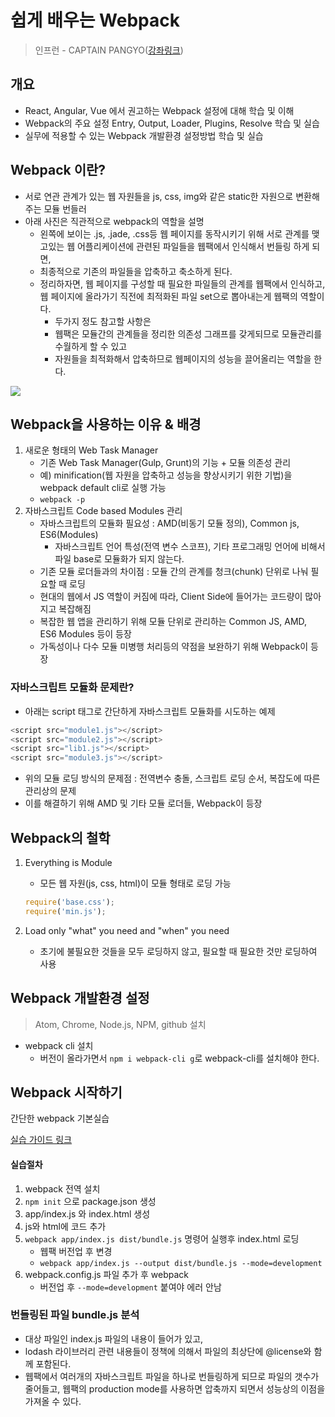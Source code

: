 

# 쉽게 배우는 Webpack

> 인프런 - CAPTAIN PANGYO([강좌링크](https://www.inflearn.com/course/webpack-%EC%9B%B9%ED%8C%A9-%EA%B0%95%EC%A2%8C/))

## 개요

* React, Angular, Vue 에서 권고하는 Webpack 설정에 대해 학습 및 이해
* Webpack의 주요 설정 Entry, Output, Loader, Plugins, Resolve 학습 및 실습
* 실무에 적용할 수 있는 Webpack 개발환경 설정방법 학습 및 실습

## Webpack 이란?

* 서로 연관 관계가 있는 웹 자원들을 js, css, img와 같은 static한 자원으로 변환해주는 모듈 번들러
* 아래 사진은 직관적으로 webpack의 역할을 설명
  * 왼쪽에 보이는 .js, .jade, .css등 웹 페이지를 동작시키기 위해 서로 관계를 맺고있는 웹 어플리케이션에 관련된 파일들을 웹팩에서 인식해서 번들링 하게 되면, 
  * 최종적으로 기존의 파일들을 압축하고 축소하게 된다.
  * 정리하자면, 웹 페이지를 구성할 때 필요한 파일들의 관계를 웹팩에서 인식하고, 웹 페이지에 올라가기 직전에 최적화된 파일 set으로 뽑아내는게 웹팩의 역할이다.
    * 두가지 정도 참고할 사항은
    * 웹팩은 모듈간의 관계들을 정리한 의존성 그래프를 갖게되므로 모듈관리를 수월하게 할 수 있고
    * 자원들을 최적화해서 압축하므로 웹페이지의 성능을 끌어올리는 역할을 한다.

![](https://github.com/namjunemy/TIL/blob/master/Webpack/img/webpack01.PNG?raw=true)

## Webpack을 사용하는 이유 & 배경

1. 새로운 형태의 Web Task Manager
   * 기존 Web Task Manager(Gulp, Grunt)의 기능 + 모듈 의존성 관리
   * 예) minification(웹 자원을 압축하고 성능을 향상시키기 위한 기법)을 webpack default cli로 실행 가능
   * `webpack -p`
2. 자바스크립트 Code based Modules 관리
   * 자바스크립트의 모듈화 필요성 : AMD(비동기 모듈 정의), Common js, ES6(Modules)
     * 자바스크립트 언어 특성(전역 변수 스코프), 기타 프로그래밍 언어에 비해서 파일 base로 모듈화가 되지 않는다.
   * 기존 모듈 로더들과의 차이점 : 모듈 간의 관계를 청크(chunk) 단위로 나눠 필요할 때 로딩
   * 현대의 웹에서 JS 역할이 커짐에 따라, Client Side에 들어가는 코드량이 많아지고 복잡해짐
   * 복잡한 웹 앱을 관리하기 위해 모듈 단위로 관리하는 Common JS, AMD, ES6 Modules 등이 등장
   * 가독성이나 다수 모듈 미병행 처리등의 약점을 보완하기 위해 Webpack이 등장

### 자바스크립트 모듈화 문제란?

* 아래는 script 태그로 간단하게 자바스크립트 모듈화를 시도하는 예제

```js
<script src="module1.js"></script>
<script src="module2.js"></script>
<script src="lib1.js"></script>
<script src="module3.js"></script>
```

* 위의 모듈 로딩 방식의 문제점 : 전역변수 충돌, 스크립트 로딩 순서, 복잡도에 따른 관리상의 문제
* 이를 해결하기 위해 AMD 및 기타 모듈 로더들, Webpack이 등장

## Webpack의 철학

1. Everything is Module

   * 모든 웹 자원(js, css, html)이 모듈 형태로 로딩 가능

   ```js
   require('base.css');
   require('min.js');
   ```

2. Load only "what" you need and "when" you need
   * 초기에 불필요한 것들을 모두 로딩하지 않고, 필요할 때 필요한 것만 로딩하여 사용

## Webpack 개발환경 설정

> Atom, Chrome, Node.js, NPM, github 설치

* webpack cli 설치
  * 버전이 올라가면서 `npm i webpack-cli g`로 webpack-cli를 설치해야 한다.

## Webpack 시작하기

간단한 webpack 기본실습

[실습 가이드 링크](https://github.com/joshua1988/LearnWebpack)

#### 실습절차

1. webpack 전역 설치
2. `npm init` 으로 package.json 생성
3. app/index.js 와 index.html 생성
4. js와 html에 코드 추가
5. `webpack app/index.js dist/bundle.js` 명령어 실행후 index.html 로딩
   * 웹팩 버전업 후 변경
   * `webpack app/index.js --output dist/bundle.js --mode=development`
6. webpack.config.js 파일 추가 후 webpack
   * 버전업 후 `--mode=development` 붙여야 에러 안남

### 번들링된 파일 bundle.js 분석

* 대상 파일인 index.js 파일의 내용이 들어가 있고,
* lodash 라이브러리 관련 내용들이 정책에 의해서 파일의 최상단에 @license와 함께 포함된다.
* 웹팩에서 여러개의 자바스크립트 파일을 하나로 번들링하게 되므로 파일의 갯수가 줄어들고, 웹팩의 production mode를 사용하면 압축까지 되면서 성능상의 이점을 가져올 수 있다. 



